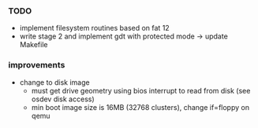 ### TODO
- implement filesystem routines based on fat 12
- write stage 2 and implement gdt with protected mode
-> update Makefile

### improvements
- change to disk image
  - must get drive geometry using bios interrupt to read from disk (see osdev disk access)
  - min boot image size is 16MB (32768 clusters), change if=floppy on qemu

